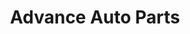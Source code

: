---
title: "Advance Auto Parts"
url: /littleton/advance-auto-parts-south-wadsworth-boulevard/
shop: car parts
---